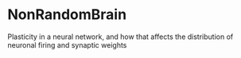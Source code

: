 NonRandomBrain
==============

Plasticity in a neural network, and how that affects the distribution of neuronal firing and synaptic weights
